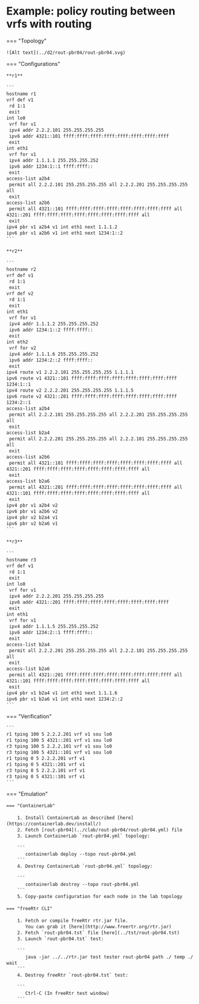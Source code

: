 # Example: policy routing between vrfs with routing

=== "Topology"

    ![Alt text](../d2/rout-pbr04/rout-pbr04.svg)

=== "Configurations"

    **r1**

    ```
    hostname r1
    vrf def v1
     rd 1:1
     exit
    int lo0
     vrf for v1
     ipv4 addr 2.2.2.101 255.255.255.255
     ipv6 addr 4321::101 ffff:ffff:ffff:ffff:ffff:ffff:ffff:ffff
     exit
    int eth1
     vrf for v1
     ipv4 addr 1.1.1.1 255.255.255.252
     ipv6 addr 1234:1::1 ffff:ffff::
     exit
    access-list a2b4
     permit all 2.2.2.101 255.255.255.255 all 2.2.2.201 255.255.255.255 all
     exit
    access-list a2b6
     permit all 4321::101 ffff:ffff:ffff:ffff:ffff:ffff:ffff:ffff all 4321::201 ffff:ffff:ffff:ffff:ffff:ffff:ffff:ffff all
     exit
    ipv4 pbr v1 a2b4 v1 int eth1 next 1.1.1.2
    ipv6 pbr v1 a2b6 v1 int eth1 next 1234:1::2
    ```

    **r2**

    ```
    hostname r2
    vrf def v1
     rd 1:1
     exit
    vrf def v2
     rd 1:1
     exit
    int eth1
     vrf for v1
     ipv4 addr 1.1.1.2 255.255.255.252
     ipv6 addr 1234:1::2 ffff:ffff::
     exit
    int eth2
     vrf for v2
     ipv4 addr 1.1.1.6 255.255.255.252
     ipv6 addr 1234:2::2 ffff:ffff::
     exit
    ipv4 route v1 2.2.2.101 255.255.255.255 1.1.1.1
    ipv6 route v1 4321::101 ffff:ffff:ffff:ffff:ffff:ffff:ffff:ffff 1234:1::1
    ipv4 route v2 2.2.2.201 255.255.255.255 1.1.1.5
    ipv6 route v2 4321::201 ffff:ffff:ffff:ffff:ffff:ffff:ffff:ffff 1234:2::1
    access-list a2b4
     permit all 2.2.2.101 255.255.255.255 all 2.2.2.201 255.255.255.255 all
     exit
    access-list b2a4
     permit all 2.2.2.201 255.255.255.255 all 2.2.2.101 255.255.255.255 all
     exit
    access-list a2b6
     permit all 4321::101 ffff:ffff:ffff:ffff:ffff:ffff:ffff:ffff all 4321::201 ffff:ffff:ffff:ffff:ffff:ffff:ffff:ffff all
     exit
    access-list b2a6
     permit all 4321::201 ffff:ffff:ffff:ffff:ffff:ffff:ffff:ffff all 4321::101 ffff:ffff:ffff:ffff:ffff:ffff:ffff:ffff all
     exit
    ipv4 pbr v1 a2b4 v2
    ipv6 pbr v1 a2b6 v2
    ipv4 pbr v2 b2a4 v1
    ipv6 pbr v2 b2a6 v1
    ```

    **r3**

    ```
    hostname r3
    vrf def v1
     rd 1:1
     exit
    int lo0
     vrf for v1
     ipv4 addr 2.2.2.201 255.255.255.255
     ipv6 addr 4321::201 ffff:ffff:ffff:ffff:ffff:ffff:ffff:ffff
     exit
    int eth1
     vrf for v1
     ipv4 addr 1.1.1.5 255.255.255.252
     ipv6 addr 1234:2::1 ffff:ffff::
     exit
    access-list b2a4
     permit all 2.2.2.201 255.255.255.255 all 2.2.2.101 255.255.255.255 all
     exit
    access-list b2a6
     permit all 4321::201 ffff:ffff:ffff:ffff:ffff:ffff:ffff:ffff all 4321::101 ffff:ffff:ffff:ffff:ffff:ffff:ffff:ffff all
     exit
    ipv4 pbr v1 b2a4 v1 int eth1 next 1.1.1.6
    ipv6 pbr v1 b2a6 v1 int eth1 next 1234:2::2
    ```

=== "Verification"

    ```
    r1 tping 100 5 2.2.2.201 vrf v1 sou lo0
    r1 tping 100 5 4321::201 vrf v1 sou lo0
    r3 tping 100 5 2.2.2.101 vrf v1 sou lo0
    r3 tping 100 5 4321::101 vrf v1 sou lo0
    r1 tping 0 5 2.2.2.201 vrf v1
    r1 tping 0 5 4321::201 vrf v1
    r3 tping 0 5 2.2.2.101 vrf v1
    r3 tping 0 5 4321::101 vrf v1
    ```

=== "Emulation"

    === "ContainerLab"

        1. Install ContainerLab as described [here](https://containerlab.dev/install/)  
        2. Fetch [rout-pbr04](../clab/rout-pbr04/rout-pbr04.yml) file  
        3. Launch ContainerLab `rout-pbr04.yml` topology:  

        ```
           containerlab deploy --topo rout-pbr04.yml  
        ```
        4. Destroy ContainerLab `rout-pbr04.yml` topology:  

        ```
           containerlab destroy --topo rout-pbr04.yml  
        ```
        5. Copy-paste configuration for each node in the lab topology

    === "freeRtr CLI"

        1. Fetch or compile freeRtr rtr.jar file.  
           You can grab it [here](http://www.freertr.org/rtr.jar)  
        2. Fetch `rout-pbr04.tst` file [here](../tst/rout-pbr04.tst)  
        3. Launch `rout-pbr04.tst` test:  

        ```
           java -jar ../../rtr.jar test tester rout-pbr04 path ./ temp ./ wait
        ```
        4. Destroy freeRtr `rout-pbr04.tst` test:  

        ```
           Ctrl-C (In freeRtr test window)
        ```


